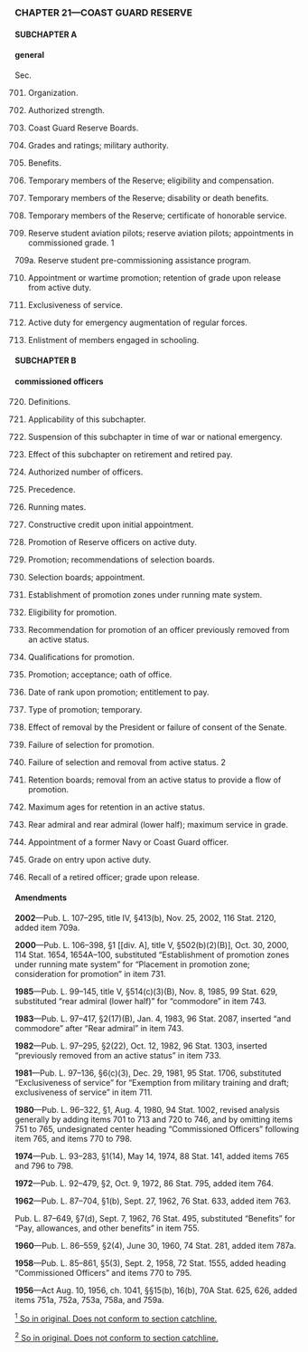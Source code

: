 ### **CHAPTER 21—COAST GUARD RESERVE** ###

#### SUBCHAPTER A ####

#### general ####

Sec.

701. Organization.

702. Authorized strength.

703. Coast Guard Reserve Boards.

704. Grades and ratings; military authority.

705. Benefits.

706. Temporary members of the Reserve; eligibility and compensation.

707. Temporary members of the Reserve; disability or death benefits.

708. Temporary members of the Reserve; certificate of honorable service.

709. Reserve student aviation pilots; reserve aviation pilots; appointments in commissioned grade. 1

709a. Reserve student pre-commissioning assistance program.

710. Appointment or wartime promotion; retention of grade upon release from active duty.

711. Exclusiveness of service.

712. Active duty for emergency augmentation of regular forces.

713. Enlistment of members engaged in schooling.

#### SUBCHAPTER B ####

#### commissioned officers ####

720. Definitions.

721. Applicability of this subchapter.

722. Suspension of this subchapter in time of war or national emergency.

723. Effect of this subchapter on retirement and retired pay.

724. Authorized number of officers.

725. Precedence.

726. Running mates.

727. Constructive credit upon initial appointment.

728. Promotion of Reserve officers on active duty.

729. Promotion; recommendations of selection boards.

730. Selection boards; appointment.

731. Establishment of promotion zones under running mate system.

732. Eligibility for promotion.

733. Recommendation for promotion of an officer previously removed from an active status.

734. Qualifications for promotion.

735. Promotion; acceptance; oath of office.

736. Date of rank upon promotion; entitlement to pay.

737. Type of promotion; temporary.

738. Effect of removal by the President or failure of consent of the Senate.

739. Failure of selection for promotion.

740. Failure of selection and removal from active status. 2

741. Retention boards; removal from an active status to provide a flow of promotion.

742. Maximum ages for retention in an active status.

743. Rear admiral and rear admiral (lower half); maximum service in grade.

744. Appointment of a former Navy or Coast Guard officer.

745. Grade on entry upon active duty.

746. Recall of a retired officer; grade upon release.

#### Amendments ####

**2002**—Pub. L. 107–295, title IV, §413(b), Nov. 25, 2002, 116 Stat. 2120, added item 709a.

**2000**—Pub. L. 106–398, §1 [[div. A], title V, §502(b)(2)(B)], Oct. 30, 2000, 114 Stat. 1654, 1654A–100, substituted “Establishment of promotion zones under running mate system” for “Placement in promotion zone; consideration for promotion” in item 731.

**1985**—Pub. L. 99–145, title V, §514(c)(3)(B), Nov. 8, 1985, 99 Stat. 629, substituted “rear admiral (lower half)” for “commodore” in item 743.

**1983**—Pub. L. 97–417, §2(17)(B), Jan. 4, 1983, 96 Stat. 2087, inserted “and commodore” after “Rear admiral” in item 743.

**1982**—Pub. L. 97–295, §2(22), Oct. 12, 1982, 96 Stat. 1303, inserted “previously removed from an active status” in item 733.

**1981**—Pub. L. 97–136, §6(c)(3), Dec. 29, 1981, 95 Stat. 1706, substituted “Exclusiveness of service” for “Exemption from military training and draft; exclusiveness of service” in item 711.

**1980**—Pub. L. 96–322, §1, Aug. 4, 1980, 94 Stat. 1002, revised analysis generally by adding items 701 to 713 and 720 to 746, and by omitting items 751 to 765, undesignated center heading “Commissioned Officers” following item 765, and items 770 to 798.

**1974**—Pub. L. 93–283, §1(14), May 14, 1974, 88 Stat. 141, added items 765 and 796 to 798.

**1972**—Pub. L. 92–479, §2, Oct. 9, 1972, 86 Stat. 795, added item 764.

**1962**—Pub. L. 87–704, §1(b), Sept. 27, 1962, 76 Stat. 633, added item 763.

Pub. L. 87–649, §7(d), Sept. 7, 1962, 76 Stat. 495, substituted “Benefits” for “Pay, allowances, and other benefits” in item 755.

**1960**—Pub. L. 86–559, §2(4), June 30, 1960, 74 Stat. 281, added item 787a.

**1958**—Pub. L. 85–861, §5(3), Sept. 2, 1958, 72 Stat. 1555, added heading “Commissioned Officers” and items 770 to 795.

**1956**—Act Aug. 10, 1956, ch. 1041, §§15(b), 16(b), 70A Stat. 625, 626, added items 751a, 752a, 753a, 758a, and 759a.

[<sup>1</sup> So in original. Does not conform to section catchline.](#CHAPTER21_1)

[<sup>2</sup> So in original. Does not conform to section catchline.](#CHAPTER21_2)